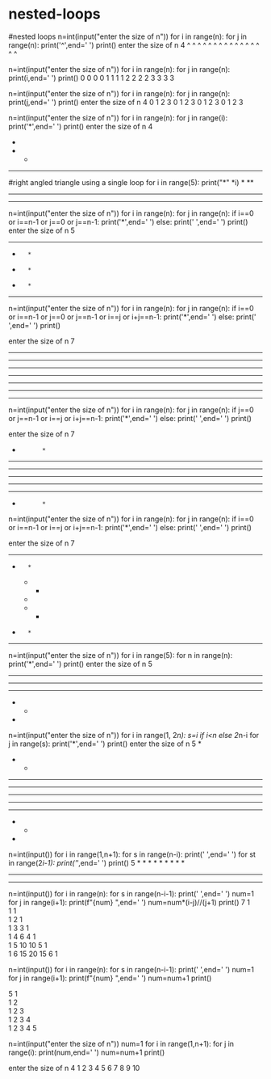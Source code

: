 # nested-loops
#nested loops
n=int(input("enter the size of n"))
for i in range(n):
    for j in range(n):
        print('^',end=' ')
    print()
enter the size of n 4
^ ^ ^ ^ 
^ ^ ^ ^ 
^ ^ ^ ^ 
^ ^ ^ ^ 

n=int(input("enter the size of n"))
for i in range(n):
    for j in range(n):
        print(i,end=' ')
    print()
0 0 0 0 
1 1 1 1 
2 2 2 2 
3 3 3 3 

n=int(input("enter the size of n"))
for i in range(n):
    for j in range(n):
        print(j,end=' ')
    print()
enter the size of n 4
0 1 2 3 
0 1 2 3 
0 1 2 3 
0 1 2 3 

n=int(input("enter the size of n"))
for i in range(n):
    for j in range(i):
        print('*',end=' ')
    print()
enter the size of n 4

* 
* * 
* * *

#right angled triangle using a single loop
for i in range(5):
    print("*" *i)
*
**
***
****

n=int(input("enter the size of n"))
for i in range(n):
    for j in range(n):
        if  i==0 or i==n-1 or j==0 or j==n-1:
            print('*',end=' ')
        else:
            print(' ',end=' ')
    print()
enter the size of n 5
* * * * * 
*       * 
*       * 
*       * 
* * * * * 

n=int(input("enter the size of n"))
for i in range(n):
    for j in range(n):
        if  i==0 or i==n-1 or j==0 or j==n-1 or i==j or i+j==n-1:
            print('*',end=' ')
        else:
            print(' ',end=' ')
    print()

enter the size of n 7
* * * * * * * 
* *       * * 
*   *   *   * 
*     *     * 
*   *   *   * 
* *       * * 
* * * * * * * 

n=int(input("enter the size of n"))
for i in range(n):
    for j in range(n):
        if j==0 or j==n-1 or i==j or i+j==n-1:
            print('*',end=' ')
        else:
            print(' ',end=' ')
    print()

enter the size of n 7
*           * 
* *       * * 
*   *   *   * 
*     *     * 
*   *   *   * 
* *       * * 
*           *

n=int(input("enter the size of n"))
for i in range(n):
    for j in range(n):
        if  i==0 or i==n-1 or i==j or i+j==n-1:
            print('*',end=' ')
        else:
            print(' ',end=' ')
    print()

enter the size of n 7
* * * * * * * 
  *       *   
    *   *     
      *       
    *   *     
  *       *   
* * * * * * *

 n=int(input("enter the size of n"))
for i in range(5):
    for n in range(n):
        print('*',end=' ')
    print()
enter the size of n 5
* * * * * 
* * * * 
* * * 
* * 
*

 n=int(input("enter the size of n"))
for i in range(1, 2*n):
    s=i if i<n else 2*n-i
    for j in range(s):
        print('*',end=' ')
    print()
enter the size of n 5
* 
* * 
* * * 
* * * * 
* * * * * 
* * * * 
* * * 
* * 
*

n=int(input())
for i in range(1,n+1):
    for s in range(n-i):
        print(' ',end=' ')
    for st in range(2*i-1):
        print('*',end=' ')
    print()
 5
        * 
      * * * 
    * * * * * 
  * * * * * * * 
* * * * * * * * *

n=int(input())
for i in range(n):
    for s in range(n-i-1):
        print(' ',end=' ')
    num=1
    for j in range(i+1):
        print(f"{num}  ",end=' ')
        num=num*(i-j)//(j+1)
    print()
 7
            1   
          1   1   
        1   2   1   
      1   3   3   1   
    1   4   6   4   1   
  1   5   10   10   5   1   
1   6   15   20   15   6   1 

n=int(input())
for i in range(n):
    for s in range(n-i-1):
        print(' ',end=' ')
    num=1
    for j in range(i+1):
        print(f"{num}  ",end=' ')
        num=num+1
    print()

 5
        1   
      1   2   
    1   2   3   
  1   2   3   4   
1   2   3   4   5 

n=int(input("enter the size of n"))
num=1
for i in range(1,n+1):
    for j in range(i):
        print(num,end=' ')
        num=num+1
    print()

enter the size of n 4
1 
2 3 
4 5 6 
7 8 9 10 

